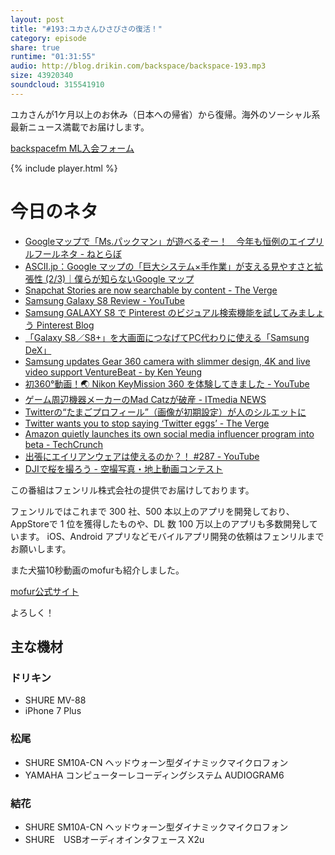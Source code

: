 ```yaml
---
layout: post
title: "#193:ユカさんひさびさの復活！"
category: episode
share: true
runtime: "01:31:55"
audio: http://blog.drikin.com/backspace/backspace-193.mp3
size: 43920340
soundcloud: 315541910
---
```


ユカさんが1ケ月以上のお休み（日本への帰省）から復帰。海外のソーシャル系最新ニュース満載でお届けします。

[backspacefm ML入会フォーム](http://backspace.us11.list-manage.com/subscribe?u=09c933bd3997c1d16dbed156a&id=84b6529b91)

{% include player.html %}

# 今日のネタ

* [Googleマップで「Ms.パックマン」が遊べるぞー！　今年も恒例のエイプリルフールネタ - ねとらぼ](http://nlab.itmedia.co.jp/nl/articles/1704/01/news014.html)
* [ASCII.jp：Google マップの「巨大システム×手作業」が支える見やすさと拡張性 (2/3)｜僕らが知らないGoogle マップ](http://ascii.jp/elem/000/001/030/1030035/index-2.html)
* [Snapchat Stories are now searchable by content - The Verge](http://www.theverge.com/2017/3/31/15139330/snapchat-search-stories-release-update)
* [Samsung Galaxy S8 Review - YouTube](https://www.youtube.com/watch?v=n0makpckS8c)
* [Samsung GALAXY S8 で Pinterest のビジュアル検索機能を試してみましょう  Pinterest Blog](https://blog.pinterest.com/jp/samsung-galaxy-s8-%E3%81%A7-pinterest-%E3%81%AE%E3%83%93%E3%82%B8%E3%83%A5%E3%82%A2%E3%83%AB%E6%A4%9C%E7%B4%A2%E6%A9%9F%E8%83%BD%E3%82%92%E8%A9%A6%E3%81%97%E3%81%A6%E3%81%BF%E3%81%BE%E3%81%97%E3%82%87%E3%81%86)
* [「Galaxy S8／S8+」を大画面につなげてPC代わりに使える「Samsung DeX」](http://www.itmedia.co.jp/news/articles/1703/30/news073.html)
* [Samsung updates Gear 360 camera with slimmer design, 4K and live video support  VentureBeat - by Ken Yeung](https://venturebeat.com/2017/03/29/samsung-updates-gear-360-camera-with-slimmer-design-4k-and-live-video-support/)
* [初360°動画！🌏 Nikon KeyMission 360 を体験してきました - YouTube](https://www.youtube.com/watch?v=BoyKnuJjQ7Q)
* [ゲーム周辺機器メーカーのMad Catzが破産 - ITmedia NEWS](http://www.itmedia.co.jp/news/articles/1704/01/news020.html)
* [Twitterの“たまごプロフィール”（画像が初期設定）が人のシルエットに](http://www.itmedia.co.jp/news/articles/1704/01/news019.html)
* [Twitter wants you to stop saying ‘Twitter eggs’ - The Verge](http://www.theverge.com/tldr/2017/3/31/15139464/twitter-egg-replaced-harassment-terms-trolls-language)
* [Amazon quietly launches its own social media influencer program into beta - TechCrunch](https://techcrunch.com/2017/03/31/amazon-quietly-launches-its-own-social-media-influencer-program-into-beta/)
* [出張にエイリアンウェアは使えるのか？！ #287 - YouTube](https://www.youtube.com/watch?v=0rZWpbf6NZ8)
* [DJIで桜を撮ろう - 空撮写真・地上動画コンテスト](https://docs.google.com/forms/d/e/1FAIpQLSeI6xJNUXx3r-Dx7S-JQ5ukk7--jOPAGkI8BtM6RaKfnrkljA/viewform?c=0&w=1)

この番組はフェンリル株式会社の提供でお届けしております。

フェンリルではこれまで 300 社、500 本以上のアプリを開発しており、AppStoreで 1 位を獲得したものや、DL 数 100 万以上のアプリも多数開発しています。
iOS、Android アプリなどモバイルアプリ開発の依頼はフェンリルまでお願いします。

また犬猫10秒動画のmofurも紹介しました。

[mofur公式サイト](https://mofur.tv/)

よろしく！


## 主な機材

### ドリキン

* SHURE MV-88
* iPhone 7 Plus

### 松尾

* SHURE  SM10A-CN ヘッドウォーン型ダイナミックマイクロフォン
* YAMAHA コンピューターレコーディングシステム AUDIOGRAM6

### 結花

* SHURE  SM10A-CN ヘッドウォーン型ダイナミックマイクロフォン
* SHURE　USBオーディオインタフェース X2u

